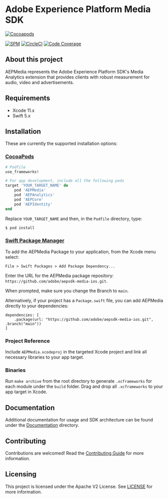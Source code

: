 # Adobe Experience Platform Media SDK

[![Cocoapods](https://img.shields.io/cocoapods/v/AEPMedia.svg?color=orange&label=AEPMedia&logo=apple&logoColor=white)](https://cocoapods.org/pods/AEPMedia)

[![SPM](https://img.shields.io/badge/SPM-Supported-orange.svg?logo=apple&logoColor=white)](https://swift.org/package-manager/)
[![CircleCI](https://img.shields.io/circleci/project/github/adobe/aepsdk-media-ios/main.svg?logo=circleci)](https://circleci.com/gh/adobe/workflows/aepsdk-media-ios)
[![Code Coverage](https://img.shields.io/codecov/c/github/adobe/aepsdk-media-ios/main.svg?logo=codecov)](https://codecov.io/gh/adobe/aepsdk-media-ios/branch/main)

## About this project

AEPMedia represents the Adobe Experience Platform SDK's Media Analytics extension that provides clients with robust measurement for audio, video and advertisements.

## Requirements
- Xcode 11.x
- Swift 5.x

## Installation
These are currently the supported installation options:

### [CocoaPods](https://guides.cocoapods.org/using/using-cocoapods.html)
```ruby
# Podfile
use_frameworks!

# For app development, include all the following pods
target 'YOUR_TARGET_NAME' do
    pod 'AEPMedia'
    pod 'AEPAnalytics'
    pod 'AEPCore'
    pod 'AEPIdentity'
end
```

Replace `YOUR_TARGET_NAME` and then, in the `Podfile` directory, type:

```bash
$ pod install
```

### [Swift Package Manager](https://github.com/apple/swift-package-manager)

To add the AEPMedia Package to your application, from the Xcode menu select:

`File > Swift Packages > Add Package Dependency...`

Enter the URL for the AEPMedia package repository: `https://github.com/adobe/aepsdk-media-ios.git`.

When prompted, make sure you change the Branch to `main`. 

Alternatively, if your project has a `Package.swift` file, you can add AEPMedia directly to your dependencies:

```
dependencies: [
    .package(url: "https://github.com/adobe/aepsdk-media-ios.git", .branch("main"))
]
```

### Project Reference

Include `AEPMedia.xcodeproj` in the targeted Xcode project and link all necessary libraries to your app target.

### Binaries

Run `make archive` from the root directory to generate `.xcframeworks` for each module under the `build` folder. Drag and drop all `.xcframeworks` to your app target in Xcode.

## Documentation

Additional documentation for usage and SDK architecture can be found under the [Documentation](Documentation/README.md) directory.

## Contributing

Contributions are welcomed! Read the [Contributing Guide](./.github/CONTRIBUTING.md) for more information.

## Licensing

This project is licensed under the Apache V2 License. See [LICENSE](LICENSE) for more information.
